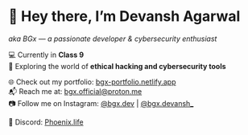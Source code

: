 # 👋 Hey there, I’m Devansh Agarwal  
*aka BGx — a passionate developer & cybersecurity enthusiast*

💻 Currently in **Class 9**  
🔐 Exploring the world of **ethical hacking and cybersecurity tools**

🌐 Check out my portfolio: [bgx-portfolio.netlify.app](https://bgx-portfolio.netlify.app)  
📬 Reach me at: [bgx.official@proton.me](mailto:bgx.official@proton.me)  
📷 Follow me on Instagram: [@bgx.dev](https://instagram.com/bgx.dev) | [@bgx.devansh_](https://instagram.com/bgx.devansh_)

💬 Discord: [Phoenix.life](https://discordapp.com/users/877441433076916304)

